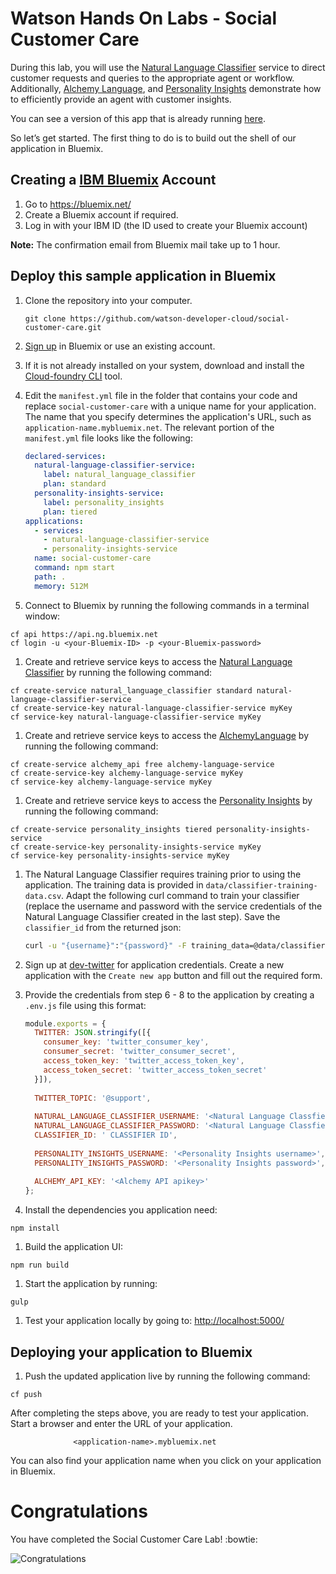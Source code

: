 # Watson Hands On Labs - Social Customer Care

During this lab, you will use the [Natural Language Classifier][natural_language_classifier] service to direct customer requests and queries to the appropriate agent or workflow. Additionally, [Alchemy Language][alchemy_language], and [Personality Insights][personality_insights] demonstrate how to efficiently provide an agent with customer insights.

You can see a version of this app that is already running [here](https://social-customer-care.mybluemix.net/). 

So let’s get started. The first thing to do is to build out the shell of our application in Bluemix.

## Creating a [IBM Bluemix][bluemix] Account

1. Go to https://bluemix.net/
2. Create a Bluemix account if required.
3. Log in with your IBM ID (the ID used to create your Bluemix account) 

**Note:** The confirmation email from Bluemix mail take up to 1 hour.

## Deploy this sample application in Bluemix

1. Clone the repository into your computer.

   ```none
   git clone https://github.com/watson-developer-cloud/social-customer-care.git
   ```

1. [Sign up][sign_up] in Bluemix or use an existing account.
1. If it is not already installed on your system, download and install the [Cloud-foundry CLI][cloud_foundry] tool.
1. Edit the `manifest.yml` file in the folder that contains your code and replace `social-customer-care` with a unique name for your application. The name that you specify determines the application's URL, such as `application-name.mybluemix.net`. The relevant portion of the `manifest.yml` file looks like the following:

    ```yml
    declared-services:
      natural-language-classifier-service:
        label: natural_language_classifier
        plan: standard
      personality-insights-service:
        label: personality_insights
        plan: tiered
    applications:
      - services:
        - natural-language-classifier-service
        - personality-insights-service
      name: social-customer-care
      command: npm start
      path: .
      memory: 512M
    ```

1. Connect to Bluemix by running the following commands in a terminal window:

  ```none
  cf api https://api.ng.bluemix.net
  cf login -u <your-Bluemix-ID> -p <your-Bluemix-password>
  ```

1. Create and retrieve service keys to access the [Natural Language Classifier][natural_language_classifier] by running the following command:

  ```none
  cf create-service natural_language_classifier standard natural-language-classifier-service
  cf create-service-key natural-language-classifier-service myKey
  cf service-key natural-language-classifier-service myKey
  ```

1. Create and retrieve service keys to access the [AlchemyLanguage][alchemy_language] by running the following command:

  ```none
  cf create-service alchemy_api free alchemy-language-service
  cf create-service-key alchemy-language-service myKey
  cf service-key alchemy-language-service myKey
  ```

1. Create and retrieve service keys to access the [Personality Insights][personality_insights] by running the following command:

  ```none
  cf create-service personality_insights tiered personality-insights-service
  cf create-service-key personality-insights-service myKey
  cf service-key personality-insights-service myKey
  ```
  
1. The Natural Language Classifier requires training prior to using the application. The training data is provided in `data/classifier-training-data.csv`. Adapt the following curl command to train your classifier (replace the username and password with the service credentials of the Natural Language Classifier created in the last step). Save the `classifier_id` from the returned json:

    ```sh
    curl -u "{username}":"{password}" -F training_data=@data/classifier-training-data.csv -F training_metadata="{\"language\":\"en\",\"name\":\"My Classifier\"}" "https://gateway.watsonplatform.net/natural-language-classifier/api/v1/classifiers"
    ```

1. Sign up at [dev-twitter](http://apps.twitter.com) for application credentials. Create a new application with the `Create new app` button and fill out the required form.

1. Provide the credentials from step 6 - 8 to the application by creating a `.env.js` file using this format:

    ```js
    module.exports = {
      TWITTER: JSON.stringify([{
        consumer_key: 'twitter_consumer_key',
        consumer_secret: 'twitter_consumer_secret',
        access_token_key: 'twitter_access_token_key',
        access_token_secret: 'twitter_access_token_secret'
      }]),
      
      TWITTER_TOPIC: '@support',
      
      NATURAL_LANGUAGE_CLASSIFIER_USERNAME: '<Natural Language Classfier username>',
      NATURAL_LANGUAGE_CLASSIFIER_PASSWORD: '<Natural Language Classfier password>',
      CLASSIFIER_ID: ' CLASSIFIER ID',
      
      PERSONALITY_INSIGHTS_USERNAME: '<Personality Insights username>',
      PERSONALITY_INSIGHTS_PASSWORD: '<Personality Insights password>',
      
      ALCHEMY_API_KEY: '<Alchemy API apikey>'
    };
    ```

1. Install the dependencies you application need:

  ```none
  npm install
  ```

1. Build the application UI:

  ```none
  npm run build
  ```
  
1. Start the application by running:

  ```none
  gulp
  ```

1. Test your application locally by going to: [http://localhost:5000/](http://localhost:5000/)

## Deploying your application to Bluemix    

1. Push the updated application live by running the following command:

  ```none
  cf push
  ```



After completing the steps above, you are ready to test your application. Start a browser and enter the URL of your application.

                  <application-name>.mybluemix.net

You can also find your application name when you click on your application in Bluemix.

# Congratulations

You have completed the Social Customer Care Lab! :bowtie:

 ![Congratulations](http://i.giphy.com/ENagATV1Gr9eg.gif)

[sign_up]: https://bluemix.net/registration
[bluemix]: https://console.ng.bluemix.net/
[wdc_services]: http://www.ibm.com/watson/developercloud/services-catalog.html
[alchemy_language]: http://www.ibm.com/watson/developercloud/doc/alchemylanguage
[personality_insights]: http://www.ibm.com/watson/developercloud/doc/personality-insights
[natural_language_classifier]: http://www.ibm.com/watson/developercloud/doc/nl-classifier
[cloud_foundry]: https://github.com/cloudfoundry/cli
